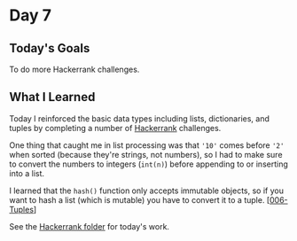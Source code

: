# Day 7

## Today's Goals

To do more Hackerrank challenges.

## What I Learned

Today I reinforced the basic data types including lists, dictionaries, and tuples by completing a number of [Hackerrank](https://www.hackerrank.com) challenges.

One thing that caught me in list processing was that `'10'` comes before `'2'` when sorted (because they're strings, not numbers), so I had to make sure to convert the numbers to integers (`int(n)`) before appending to or inserting into a list.

I learned that the `hash()` function only accepts immutable objects, so if you want to hash a list (which is mutable) you have to convert it to a tuple. [[006-Tuples](../../Hackerrank/02-Basic-Data-Types/006-Tuples.py)]

See the [Hackerrank folder](../../Hackerrank/) for today's work.
